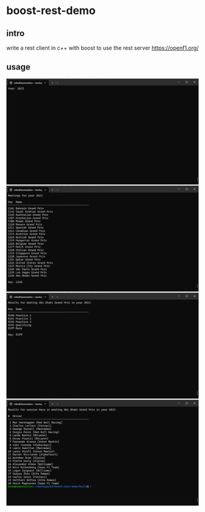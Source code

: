 # boost-rest-demo
## intro
write a rest client in c++ with boost
to use the rest server https://openf1.org/
## usage
![Year](doc/year.png)
![Meeting](doc/meeting.png)
![Session](doc/session.png)
![Result](doc/result.png)

